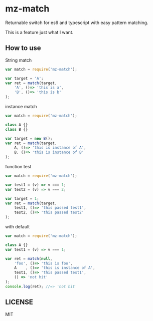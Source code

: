 # mz-match 

Returnable switch for es6 and typescript with easy pattern matching.

This is a feature just what I want.

## How to use

String match

```javascript
var match = require('mz-match');

var target = 'A';
var ret = match(target,
    'A', ()=> 'this is a', 
    'B', ()=> 'this is b'
);
```

instance match

```javascript
var match = require('mz-match');

class A {}
class B {}

var target = new B();
var ret = match(target,
    A, ()=> 'this is instance of A', 
    B, ()=> 'this is instance of B'
);
```

function test

```javascript
var match = require('mz-match');

var test1 = (v) => v === 1;
var test2 = (v) => v === 2;

var target = 1;
var ret = match(target,
    test1, ()=> 'this passed test1', 
    test2, ()=> 'this passed test2'
);
```

with default

```javascript
var match = require('mz-match');

class A {}
var test1 = (v) => v === 1;

var ret = match(null,
    'foo', ()=> 'this is foo',
    A    , ()=> 'this is instance of A',
    test1, ()=> 'this passed test1', 
    () => 'not hit'
);
console.log(ret); //=> 'not hit'
```

## LICENSE

MIT
